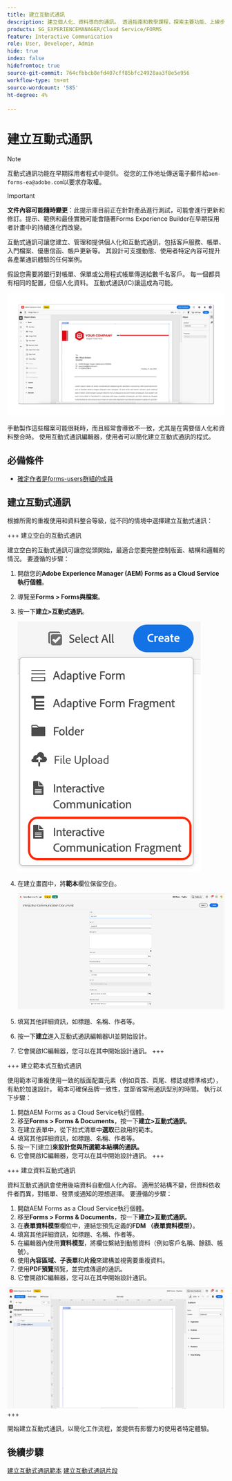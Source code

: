 ```yaml
---
title: 建立互動式通訊
description: 建立個人化、資料導向的通訊。 透過指南和教學課程，探索主要功能、上線步驟和真實使用案例。
products: SG_EXPERIENCEMANAGER/Cloud Service/FORMS
feature: Interactive Communication
role: User, Developer, Admin
hide: true
index: false
hidefromtoc: true
source-git-commit: 764cfbbcb8efd407cff85bfc24928aa3f8e5e956
workflow-type: tm+mt
source-wordcount: '585'
ht-degree: 4%

---
```


# 建立互動式通訊

>[!NOTE]
>
> 互動式通訊功能在早期採用者程式中提供。 從您的工作地址傳送電子郵件給`aem-forms-ea@adobe.com`以要求存取權。

>[!IMPORTANT]
>
> **文件內容可能隨時變更**：此提示庫目前正在針對產品進行測試，可能會進行更新和修訂。提示、範例和最佳實務可能會隨著Forms Experience Builder在早期採用者計畫中的持續進化而改變。

互動式通訊可讓您建立、管理和提供個人化和互動式通訊，包括客戶服務、帳單、入門檔案、優惠信函、帳戶更新等。 其設計可支援動態、使用者特定內容可提升各產業通訊體驗的任何案例。

假設您需要將銀行對帳單、保單或公用程式帳單傳送給數千名客戶。 每一個都具有相同的配置，但個人化資料。 互動式通訊(IC)讓這成為可能。

![尋找IC檔案](/help/forms/interactive-communication/assets/introimg.png)

手動製作這些檔案可能很耗時，而且經常會導致不一致，尤其是在需要個人化和資料整合時。 使用互動式通訊編輯器，使用者可以簡化建立互動式通訊的程式。

## 必備條件

* [確定作者是forms-users群組的成員](/help/forms/setup-forms-cloud-service.md#configure-users)

## 建立互動式通訊

根據所需的重複使用和資料整合等級，從不同的情境中選擇建立互動式通訊：

+++ 建立空白的互動式通訊

建立空白的互動式通訊可讓您從頭開始，最適合您要完整控制版面、結構和邏輯的情況。
要遵循的步驟：

1. 開啟您的&#x200B;**Adobe Experience Manager (AEM) Forms as a Cloud Service執行個體**。
1. 導覽至&#x200B;**Forms > Forms與檔案**。
1. 按一下&#x200B;**建立>互動式通訊**。

   ![尋找IC檔案](/help/forms/interactive-communication/assets/comm.png)

1. 在建立畫面中，將&#x200B;**範本**&#x200B;欄位保留空白。

   ![尋找IC檔案](/help/forms/interactive-communication/assets/create-ic-document.png)

1. 填寫其他詳細資訊，如標題、名稱、作者等。
1. 按一下&#x200B;**建立**&#x200B;進入互動式通訊編輯器UI並開始設計。
1. 它會開啟IC編輯器，您可以在其中開始設計通訊。
+++

+++ 建立範本式互動式通訊

使用範本可重複使用一致的版面配置元素（例如頁首、頁尾、標誌或標準格式），有助於加速設計。
範本可確保品牌一致性，並節省常用通訊型別的時間。 執行以下步驟：

1. 開啟AEM Forms as a Cloud Service執行個體。
1. 移至&#x200B;**Forms > Forms &amp; Documents**，按一下&#x200B;**建立>互動式通訊**。
1. 在建立表單中，從下拉式清單中&#x200B;**選取**&#x200B;已啟用的範本。
1. 填寫其他詳細資訊，如標題、名稱、作者等。
1. 按一下[建立]**來設計您與所選範本結構的通訊。**
1. 它會開啟IC編輯器，您可以在其中開始設計通訊。
+++

+++ 建立資料互動式通訊

資料互動式通訊會使用後端資料自動個人化內容。
適用於結構不變，但資料依收件者而異，對帳單、發票或通知的理想選擇。 要遵循的步驟：

1. 開啟AEM Forms as a Cloud Service執行個體。
1. 移至&#x200B;**Forms > Forms &amp; Documents**，按一下&#x200B;**建立>互動式通訊**。
1. 在&#x200B;**表單資料模型**&#x200B;欄位中，連結您預先定義的&#x200B;**FDM （表單資料模型）**。
1. 填寫其他詳細資訊，如標題、名稱、作者等。
1. 在編輯器內使用&#x200B;**資料模型**，將欄位繫結到動態資料（例如客戶名稱、餘額、帳號）。
1. 使用&#x200B;**內容區域、子表單**&#x200B;和&#x200B;**片段**&#x200B;來建構並視需要重複資料。
1. 使用&#x200B;**PDF預覽**&#x200B;預覽，並完成傳遞的通訊。
1. 它會開啟IC編輯器，您可以在其中開始設計通訊。

![尋找IC檔案](/help/forms/interactive-communication/assets/ic-ui.png)
+++

開始建立互動式通訊，以簡化工作流程，並提供有影響力的使用者特定體驗。

## 後續步驟

[建立互動式通訊範本](/help/forms/interactive-communication/create-interactive-communication-template.md)
[建立互動式通訊片段](/help/forms/interactive-communication/create-interactive-communication-fragment.md)
